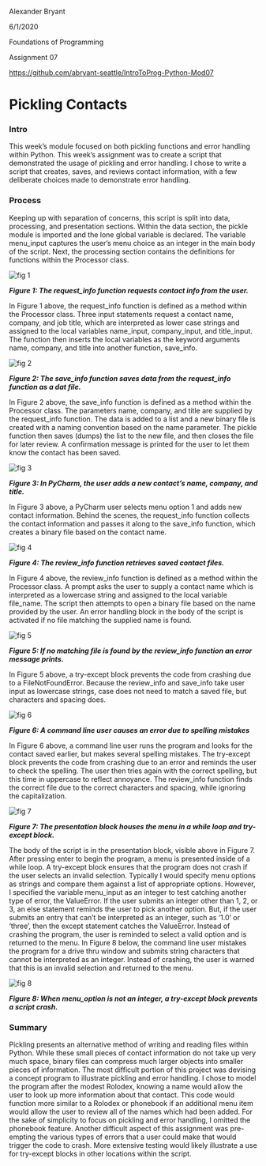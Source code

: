 Alexander Bryant

6/1/2020

Foundations of Programming

Assignment 07

https://github.com/abryant-seattle/IntroToProg-Python-Mod07

# Pickling Contacts

### Intro
This week’s module focused on both pickling functions and error handling within Python. This week’s assignment was to
create a script that demonstrated the usage of pickling and error handling. I chose to write a script that creates,
saves, and reviews contact information, with a few deliberate choices made to demonstrate error handling.

### Process
Keeping up with separation of concerns, this script is split into data, processing, and presentation sections.
Within the data section, the pickle module is imported and the lone global variable is declared. The variable
menu_input captures the user’s menu choice as an integer in the main body of the script. Next, the processing section
contains the definitions for functions within the Processor class.

![fig 1](https://github.com/abryant-seattle/IntroToProg-Python-Mod07/blob/master/fig1.JPG "Figure 1")

**_Figure 1: The request_info function requests contact info from the user._**

In Figure 1 above, the request_info function is defined as a method within the Processor class. Three input statements
request a contact name, company, and job title, which are interpreted as lower case strings and assigned to the local
variables name_input, company_input, and title_input. The function then inserts the local variables as the keyword
arguments name, company, and title into another function, save_info.

![fig 2](https://github.com/abryant-seattle/IntroToProg-Python-Mod07/blob/master/fig2.JPG "Figure 2")

**_Figure 2: The save_info function saves data from the request_info function as a dat file._**

In Figure 2 above, the save_info function is defined as a method within the Processor class. The parameters name,
company, and title are supplied by the request_info function. The data is added to a list and a new binary file is
created with a naming convention based on the name parameter. The pickle function then saves (dumps) the list to the
new file, and then closes the file for later review. A confirmation message is printed for the user to let them know
the contact has been saved.

![fig 3](https://github.com/abryant-seattle/IntroToProg-Python-Mod07/blob/master/fig3.JPG "Figure 3")

**_Figure 3: In PyCharm, the user adds a new contact’s name, company, and title._**

In Figure 3 above, a PyCharm user selects menu option 1 and adds new contact information. Behind the scenes, the
request_info function collects the contact information and passes it along to the save_info function, which creates a
binary file based on the contact name.

![fig 4](https://github.com/abryant-seattle/IntroToProg-Python-Mod07/blob/master/fig4.JPG "Figure 4")

**_Figure 4: The review_info function retrieves saved contact files._**

In Figure 4 above, the review_info function is defined as a method within the Processor class. A prompt asks the user
to supply a contact name which is interpreted as a lowercase string and assigned to the local variable file_name. The
script then attempts to open a binary file based on the name provided by the user. An error handling block in the body
of the script is activated if no file matching the supplied name is found.

![fig 5](https://github.com/abryant-seattle/IntroToProg-Python-Mod07/blob/master/fig5.JPG "Figure 5")

**_Figure 5: If no matching file is found by the review_info function an error message prints._**

In Figure 5 above, a try-except block prevents the code from crashing due to a FileNotFoundError. Because the
review_info and save_info take user input as lowercase strings, case does not need to match a saved file, but
characters and spacing does.

![fig 6](https://github.com/abryant-seattle/IntroToProg-Python-Mod07/blob/master/fig6.JPG "Figure 6")

**_Figure 6: A command line user causes an error due to spelling mistakes_**

In Figure 6 above, a command line user runs the program and looks for the contact saved earlier, but makes several
spelling mistakes. The try-except block prevents the code from crashing due to an error and reminds the user to check
the spelling. The user then tries again with the correct spelling, but this time in uppercase to reflect annoyance.
The review_info function finds the correct file due to the correct characters and spacing, while ignoring the
capitalization.

![fig 7](https://github.com/abryant-seattle/IntroToProg-Python-Mod07/blob/master/fig7.JPG "Figure 7")

**_Figure 7: The presentation block houses the menu in a while loop and try-except block._**

The body of the script is in the presentation block, visible above in Figure 7. After pressing enter to begin the program, a menu is presented
inside of a while loop. A try-except block ensures that the program does not crash if the user selects an invalid
selection. Typically I would specify menu options as strings and compare them against a list of appropriate options.
However, I specified the variable menu_input as an integer to test catching another type of error, the ValueError.
If the user submits an integer other than 1, 2, or 3, an else statement reminds the user to pick another option.
But, if the user submits an entry that can’t be interpreted as an integer, such as ‘1.0’ or ‘three’, then the except
statement catches the ValueError. Instead of crashing the program, the user is reminded to select a valid option and
is returned to the menu. In Figure 8 below, the command line user mistakes the program for a drive thru window and
submits string characters that cannot be interpreted as an integer. Instead of crashing, the user is warned that this
is an invalid selection and returned to the menu.

![fig 8](https://github.com/abryant-seattle/IntroToProg-Python-Mod07/blob/master/fig8.JPG "Figure 8")

**_Figure 8: When menu_option is not an integer, a try-except block prevents a script crash._**

### Summary

Pickling presents an alternative method of writing and reading files within Python. While these small pieces of contact information do not take up very much space, binary files can compress much larger objects into smaller pieces of information. The most difficult portion of this project was devising a concept program to illustrate pickling and error handling. I chose to model the program after the modest Rolodex, knowing a name would allow the user to look up more information about that contact. This code would function more similar to a Rolodex or phonebook if an additional menu item would allow the user to review all of the names which had been added. For the sake of simplicity to focus on pickling and error handling, I omitted the phonebook feature. Another difficult aspect of this assignment was pre-empting the various types of errors that a user could make that would trigger the code to crash. More extensive testing would likely illustrate a use for try-except blocks in other locations within the script.
